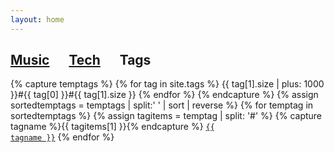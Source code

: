 ```yaml
---
layout: home
---
```


<h2 class="post-list-heading">
  <a href="{{ site.baseurl }}/music">Music</a> &emsp;
  <a href="{{ site.baseurl }}/index">Tech</a> &emsp;
  Tags
</h2>

{% capture temptags %}
  {% for tag in site.tags %}
    {{ tag[1].size | plus: 1000 }}#{{ tag[0] }}#{{ tag[1].size }}
  {% endfor %}
{% endcapture %}
{% assign sortedtemptags = temptags | split:' ' | sort | reverse %}
{% for temptag in sortedtemptags %}
  {% assign tagitems = temptag | split: '#' %}
  {% capture tagname %}{{ tagitems[1] }}{% endcapture %}
  <a href="{{ site.baseurl }}/tags/{{ tagname }}"><code class="highligher-rouge">{{ tagname }}</code></a>
{% endfor %}
